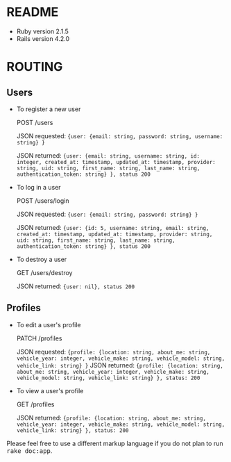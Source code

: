 README
=====

* Ruby version
  2.1.5
* Rails version
  4.2.0


ROUTING
=====

Users
-----
  
* To register a new user

  POST /users
  
    JSON requested: ```{user: {email: string,
                            password: string,
                            username: string}
                            }```
                            
    JSON returned: ```{user: {email: string,
                           username: string,
                           id: integer,
                           created_at: timestamp,
                           updated_at: timestamp,
                           provider: string,
                           uid: string,
                           first_name: string,
                           last_name: string,
                           authentication_token: string}
                           }, status 200```
                           
                           
* To log in a user

  POST /users/login
  
    JSON requested: ```{user: {email: string,
                            password: string}
                            }```
    
    JSON returned: ```{user: {id: 5,
                          username: string,
                          email: string,
                          created_at: timestamp,
                          updated_at: timestamp,
                          provider: string,
                          uid: string,
                          first_name: string,
                          last_name: string,
                          authentication_token: string}
                          }, status 200```
                            
* To destroy a user

  GET /users/destroy
  
    JSON returned: ```{user: nil}, status 200```
    
    
    
Profiles
-----

* To edit a user's profile

  PATCH /profiles
  
    JSON requested: ```{profile: {location: string,
                              about_me: string,
                              vehicle_year: integer,
                              vehicle_make: string,
                              vehicle_model: string,
                              vehicle_link: string}
                              }```
    JSON returned: ```{profile: {location: string,
                              about_me: string,
                              vehicle_year: integer,
                              vehicle_make: string,
                              vehicle_model: string,
                              vehicle_link: string}
                              }, status: 200```
                              
* To view a user's profile

  GET /profiles
  
    JSON returned: ```{profile: {location: string,
                              about_me: string,
                              vehicle_year: integer,
                              vehicle_make: string,
                              vehicle_model: string,
                              vehicle_link: string}
                              }, status: 200 ``` 
                              

                           
                          





Please feel free to use a different markup language if you do not plan to run
<tt>rake doc:app</tt>.
